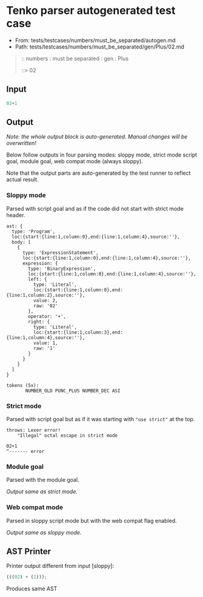 # Tenko parser autogenerated test case

- From: tests/testcases/numbers/must_be_separated/autogen.md
- Path: tests/testcases/numbers/must_be_separated/gen/Plus/02.md

> :: numbers : must be separated : gen : Plus
>
> ::> 02

## Input


`````js
02+1
`````

## Output

_Note: the whole output block is auto-generated. Manual changes will be overwritten!_

Below follow outputs in four parsing modes: sloppy mode, strict mode script goal, module goal, web compat mode (always sloppy).

Note that the output parts are auto-generated by the test runner to reflect actual result.

### Sloppy mode

Parsed with script goal and as if the code did not start with strict mode header.

`````
ast: {
  type: 'Program',
  loc:{start:{line:1,column:0},end:{line:1,column:4},source:''},
  body: [
    {
      type: 'ExpressionStatement',
      loc:{start:{line:1,column:0},end:{line:1,column:4},source:''},
      expression: {
        type: 'BinaryExpression',
        loc:{start:{line:1,column:0},end:{line:1,column:4},source:''},
        left: {
          type: 'Literal',
          loc:{start:{line:1,column:0},end:{line:1,column:2},source:''},
          value: 2,
          raw: '02'
        },
        operator: '+',
        right: {
          type: 'Literal',
          loc:{start:{line:1,column:3},end:{line:1,column:4},source:''},
          value: 1,
          raw: '1'
        }
      }
    }
  ]
}

tokens (5x):
       NUMBER_OLD PUNC_PLUS NUMBER_DEC ASI
`````

### Strict mode

Parsed with script goal but as if it was starting with `"use strict"` at the top.

`````
throws: Lexer error!
    "Illegal" octal escape in strict mode

02+1
^------- error
`````


### Module goal

Parsed with the module goal.

_Output same as strict mode._

### Web compat mode

Parsed in sloppy script mode but with the web compat flag enabled.

_Output same as sloppy mode._

## AST Printer

Printer output different from input [sloppy]:

````js
(((02) + (1)));
````

Produces same AST
